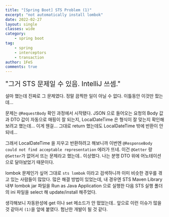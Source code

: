 ```yaml
---
title: "[Spring Boot] STS Problem (1)"
excerpt: "not automatically install lombok"
date: 2022-02-27
layout: single
classes: wide
category:
    - spring boot
tag:
    - spring
    - interceptors
    - transaction
author: 1FeS
comments: true
---
```


<span style="font-size:1.5em">"그거 STS 문제일 수 있음. IntelliJ 쓰셈."</span>

설마 했는데 진짜로 그 문제였다. 정말 끔찍한 일이 아닐 수 없다. 이틀동안 이것만 팠는데...

문제는 `@RequestBody` 확인 과정에서 시작됐다. JSON 으로 들어오는 요청의 Body 값과 DTO 값이 자동으로 매핑이 잘 되는지, LocalDateTime 은 형식이 잘 맞는지 확인해보려고 했는데... 이게 웬걸... 그대로 return 했는데도 LocalDateTime 밖에 반환이 안 되네...

그래서 LocalDateTime 을 지우고 반환하려고 해보니까 이번엔 `@ResponseBody could not find acceptable representation` 에러가 뜨네. 이건 `@Getter` 랑 `@Setter`가 없어서 뜨는 문제라고 했는데.. 이상했다. 나는 분명 DTO 위에 어노테이션으로 달아놨었기 때문이다.

lombok 문제인가 싶어 그대로 `sts lombok` 이라고 검색하니까 이미 비슷한 경우를 겪고 있는 사람들이 많았다. 많은 해결 방법이 있었는데, 내 경우엔 STS Maven Library 내부 lombok jar 파일을 Run as Java Application 으로 실행한 다음 STS 실행 폴더의 ini 파일을 select 해 update/install 해주었다.

생각해보니 자동완성에 get 이나 set 메소드가 안 떴었는데.. 앞으로 이런 이슈가 많을 것 같아서 `(1)`을 앞에 붙였다. 험난한 개발이 될 것 같다.